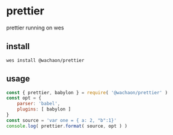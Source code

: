 # prettier
prettier running on wes

## install

```
wes install @wachaon/prettier
```

## usage

```javascript
const { prettier, babylon } = require( '@wachaon/prettier' )
const opt = {
    parser: 'babel',
    plugins: [ babylon ]
}
const source = 'var one = { a: 2, "b":1}'
console.log( prettier.format( source, opt ) )
```